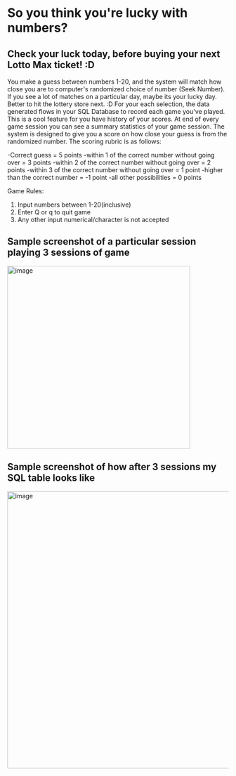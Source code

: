 # So you think you're lucky with numbers?
## Check your luck today, before buying your next Lotto Max ticket! :D

You make a guess between numbers 1-20, and the system will match how close you are to computer's randomized choice of number (Seek Number). If you see a lot of matches on a particular day, maybe its your lucky day. Better to hit the lottery store next. :D
For your each selection, the data  generated flows in your SQL Database to record each game you've played. This is a cool feature for you have history of your scores.
At end of every game session you can see a summary statistics of your game session. 
The system is designed to give you a score on how close your guess is from the randomized number. The scoring rubric is as follows:

-Correct guess = 5 points
-within 1 of the correct number without going over = 3 points
-within 2 of the correct number without going over = 2 points
-within 3 of the correct number without going over = 1 point
-higher than the correct number = -1 point
-all other possibilities = 0 points

Game Rules:
1) Input numbers between 1-20(inclusive)
2) Enter Q or q to quit game
3) Any other input numerical/character is not accepted

## Sample screenshot of a particular session  playing 3 sessions of game 

<img width="416" alt="image" src="https://user-images.githubusercontent.com/98545133/190002729-f0d98f9c-a34b-4552-96b7-d4314996b624.png">


## Sample screenshot of how after 3 sessions my SQL table looks like

<img width="631" alt="image" src="https://user-images.githubusercontent.com/98545133/189778825-1be606d9-ee76-486f-bdc8-f2e98b9d385f.png">
